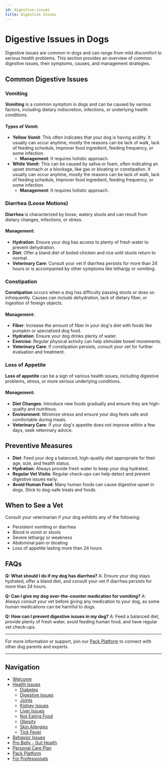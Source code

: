 ```yaml
---
id: digestive-issues
title: Digestive Issues
---
```


# Digestive Issues in Dogs

Digestive issues are common in dogs and can range from mild discomfort to serious health problems. This section provides an overview of common digestive issues, their symptoms, causes, and management strategies.

## Common Digestive Issues

### Vomiting

**Vomiting** is a common symptom in dogs and can be caused by various factors, including dietary indiscretion, infections, or underlying health conditions.

#### Types of Vomit:
- **Yellow Vomit**: This often indicates that your dog is having acidity. It usually can occur anytime, mostly the reasons can be lack of walk, lack of feeding schedule, Improver food ingredient, feeding frequency, or some infection.
  - **Management**: It requires holistic approach.
- **White Vomit**: This can be caused by saliva or foam, often indicating an upset stomach or a blockage, like gas or bloating or constipation.  It usually can occur anytime, mostly the reasons can be lack of walk, lack of feeding schedule, Improver food ingredient, feeding frequency, or some infection.
  - **Management**: It requires holistic approach.

### Diarrhea (Loose Motions)

**Diarrhea** is characterized by loose, watery stools and can result from dietary changes, infections, or stress.

#### Management:
- **Hydration**: Ensure your dog has access to plenty of fresh water to prevent dehydration.
- **Diet**: Offer a bland diet of boiled chicken and rice until stools return to normal.
- **Veterinary Care**: Consult your vet if diarrhea persists for more than 24 hours or is accompanied by other symptoms like lethargy or vomiting.

### Constipation

**Constipation** occurs when a dog has difficulty passing stools or does so infrequently. Causes can include dehydration, lack of dietary fiber, or ingestion of foreign objects.

#### Management:
- **Fiber**: Increase the amount of fiber in your dog's diet with foods like pumpkin or specialized dog food.
- **Hydration**: Ensure your dog drinks plenty of water.
- **Exercise**: Regular physical activity can help stimulate bowel movements.
- **Veterinary Care**: If constipation persists, consult your vet for further evaluation and treatment.

### Loss of Appetite

**Loss of appetite** can be a sign of various health issues, including digestive problems, stress, or more serious underlying conditions.

#### Management:
- **Diet Changes**: Introduce new foods gradually and ensure they are high-quality and nutritious.
- **Environment**: Minimize stress and ensure your dog feels safe and comfortable during meals.
- **Veterinary Care**: If your dog's appetite does not improve within a few days, seek veterinary advice.

## Preventive Measures

- **Diet**: Feed your dog a balanced, high-quality diet appropriate for their age, size, and health status.
- **Hydration**: Always provide fresh water to keep your dog hydrated.
- **Regular Vet Visits**: Regular check-ups can help detect and prevent digestive issues early.
- **Avoid Human Food**: Many human foods can cause digestive upset in dogs. Stick to dog-safe treats and foods.

## When to See a Vet

Consult your veterinarian if your dog exhibits any of the following:
- Persistent vomiting or diarrhea
- Blood in vomit or stools
- Severe lethargy or weakness
- Abdominal pain or bloating
- Loss of appetite lasting more than 24 hours

## FAQs

**Q: What should I do if my dog has diarrhea?**
A: Ensure your dog stays hydrated, offer a bland diet, and consult your vet if diarrhea persists for more than 24 hours.

**Q: Can I give my dog over-the-counter medication for vomiting?**
A: Always consult your vet before giving any medication to your dog, as some human medications can be harmful to dogs.

**Q: How can I prevent digestive issues in my dog?**
A: Feed a balanced diet, provide plenty of fresh water, avoid feeding human food, and have regular vet check-ups.

---

For more information or support, join our [Pack Platform](/pack-platform) to connect with other dog parents and experts.

---

## Navigation

- [Welcome](/)
- [Health Issues](/Health-Issues/)
  - [Diabetes](/Health-Issues/Diabetes/)
  - [Digestive Issues](/Health-Issues/Digestive%20Issues/)
  - [Joints](/Health-Issues/Joints/)
  - [Kidney Issues](/Health-Issues/Kidney%20Issues/)
  - [Liver Issues](/Health-Issues/Liver%20Issues/)
  - [Not Eating Food](/Health-Issues/Not%20Eating%20Food/)
  - [Obesity](/Health-Issues/Obesity/)
  - [Skin Allergies](/Health-Issues/Skin%20Allergies/)
  - [Tick Fever](/Health-Issues/Tick%20Fever/)
- [Behavior Issues](/Behavioral-Issues/)
- [Pro Belly - Gut Health](/Pro%20Belly%20-%20Gut%20Health/probelly-gut-health)
- [Personal Care Plan](/Personal%20Care%20Plan/personal-care-plan)
- [Pack Platform](/pack-platform)
- [For Professionals](/For%20Professionals/)
